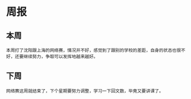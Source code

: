 # 周报 
## 本周
	本周打了沈阳跟上海的网络赛，情况并不好，感觉到了跟别的学校的差距，自身的状态也很不好，还要继续努力，争取可以发挥地越来越好。
## 下周
	网络赛这周就结束了，下个星期要努力调整，学习一下回文数，毕竟又要讲课了。

